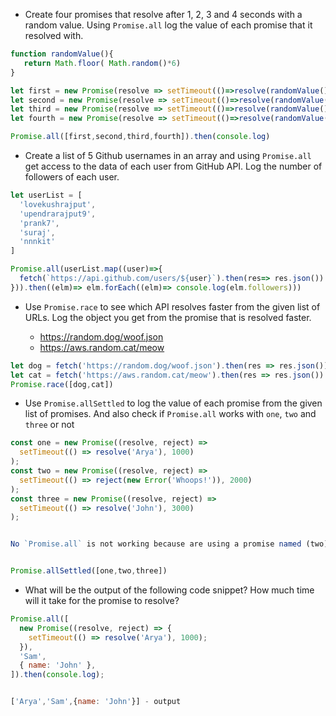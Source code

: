 - Create four promises that resolve after 1, 2, 3 and 4 seconds with a random value. Using `Promise.all` log the value of each promise that it resolved with.
```js
function randomValue(){
   return Math.floor( Math.random()*6)
}

let first = new Promise(resolve => setTimeout(()=>resolve(randomValue()),1000))
let second = new Promise(resolve => setTimeout(()=>resolve(randomValue()),2000))
let third = new Promise(resolve => setTimeout(()=>resolve(randomValue()),3000))
let fourth = new Promise(resolve => setTimeout(()=>resolve(randomValue()),4000))

Promise.all([first,second,third,fourth]).then(console.log)
```

- Create a list of 5 Github usernames in an array and using `Promise.all` get access to the data of each user from GitHub API. Log the number of followers of each user.
```js
let userList = [
  'lovekushrajput',
  'upendrarajput9',
  'prank7',
  'suraj',
  'nnnkit'
]

Promise.all(userList.map((user)=>{
  fetch(`https://api.github.com/users/${user}`).then(res=> res.json())
})).then((elm)=> elm.forEach((elm)=> console.log(elm.followers)))
```
- Use `Promise.race` to see which API resolves faster from the given list of URLs. Log the object you get from the promise that is resolved faster.

  - https://random.dog/woof.json
  - https://aws.random.cat/meow
```js
let dog = fetch('https://random.dog/woof.json').then(res => res.json()).then(console.log)
let cat = fetch('https://aws.random.cat/meow').then(res => res.json()).then(console.log)
Promise.race([dog,cat])
```
- Use `Promise.allSettled` to log the value of each promise from the given list of promises. And also check if `Promise.all` works with `one`, `two` and `three` or not

```js
const one = new Promise((resolve, reject) =>
  setTimeout(() => resolve('Arya'), 1000)
);
const two = new Promise((resolve, reject) =>
  setTimeout(() => reject(new Error('Whoops!')), 2000)
);
const three = new Promise((resolve, reject) =>
  setTimeout(() => resolve('John'), 3000)
);


No `Promise.all` is not working because are using a promise named (two) is rejected.


Promise.allSettled([one,two,three])
```

- What will be the output of the following code snippet? How much time will it take for the promise to resolve?

```js
Promise.all([
  new Promise((resolve, reject) => {
    setTimeout(() => resolve('Arya'), 1000);
  }),
  'Sam',
  { name: 'John' },
]).then(console.log);


['Arya','Sam',{name: 'John'}] - output
```
